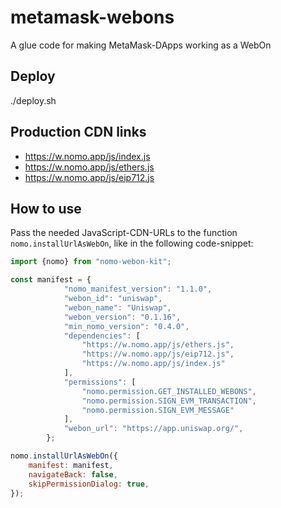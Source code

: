 # metamask-webons

A glue code for making MetaMask-DApps working as a WebOn

## Deploy

./deploy.sh

## Production CDN links

- https://w.nomo.app/js/index.js  
- https://w.nomo.app/js/ethers.js  
- https://w.nomo.app/js/eip712.js  

## How to use

Pass the needed JavaScript-CDN-URLs to the function `nomo.installUrlAsWebOn`, like in the following code-snippet:

```JavaScript
import {nomo} from "nomo-webon-kit";

const manifest = {
            "nomo_manifest_version": "1.1.0",
            "webon_id": "uniswap",
            "webon_name": "Uniswap",
            "webon_version": "0.1.16",
            "min_nomo_version": "0.4.0",
            "dependencies": [
                "https://w.nomo.app/js/ethers.js",
                "https://w.nomo.app/js/eip712.js",
                "https://w.nomo.app/js/index.js"
            ],
            "permissions": [
                "nomo.permission.GET_INSTALLED_WEBONS",
                "nomo.permission.SIGN_EVM_TRANSACTION",
                "nomo.permission.SIGN_EVM_MESSAGE"
            ],
            "webon_url": "https://app.uniswap.org/",
        };

nomo.installUrlAsWebOn({
    manifest: manifest,
    navigateBack: false,
    skipPermissionDialog: true,
});
```
